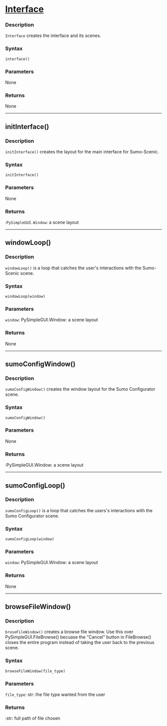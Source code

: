 # [Interface](https://github.com/AkbasLab/scenic-sumo/blob/main/interface.py)
### Description 
`Interface` creates the interface and its scenes. 
### Syntax  
`interface()`
### Parameters
None 
### Returns  
None

--- 
## initInterface()  
### Description  
`initInterface()` creates the layout for the main interface for Sumo-Scenic.  
### Syntax  
`initInterface()`  
### Parameters  
None  
### Returns  
:`PySimpleGUI.Window`: a scene layout  

---  
## windowLoop()  
### Description  
`windowLoop()` is a loop that catches the user's interactions with the Sumo-Scenic scene.  
### Syntax  
`windowLoop(window)`  
### Parameters  
`window`: PySimpleGUI.Window: a scene layout  
### Returns  
None  

--- 
## sumoConfigWindow()  
### Description  
`sumoConfigWindow()` creates the window layout for the Sumo Configurator scene.  
### Syntax  
`sumoConfigWindow()`  
### Parameters  
None  
### Returns  
:PySimpleGUI.Window: a scene layout  

---  
## sumoConfigLoop()  
### Description  
`sumoConfigLoop()` is a loop that catches the users's interactions with the Sumo Configurator scene.  
### Syntax  
`sumoConfigLoop(window)`  
### Parameters  
`window`: PySimpleGUI.Window: a scene layout  
### Returns  
None  

---  
## browseFileWindow()  
### Description  
`broseFileWindow()` creates a browse file window. Use this over PySimpleGUI.FileBrowse() becuase the "Cancel" button in FileBrowse() closes the entire program instead of taking the user back to the previous scene.  
### Syntax  
`browseFileWindow(file_type)`  
### Parameters  
`file_type`: str: the file type wanted from the user  
### Returns  
:str: full path of file chosen 
